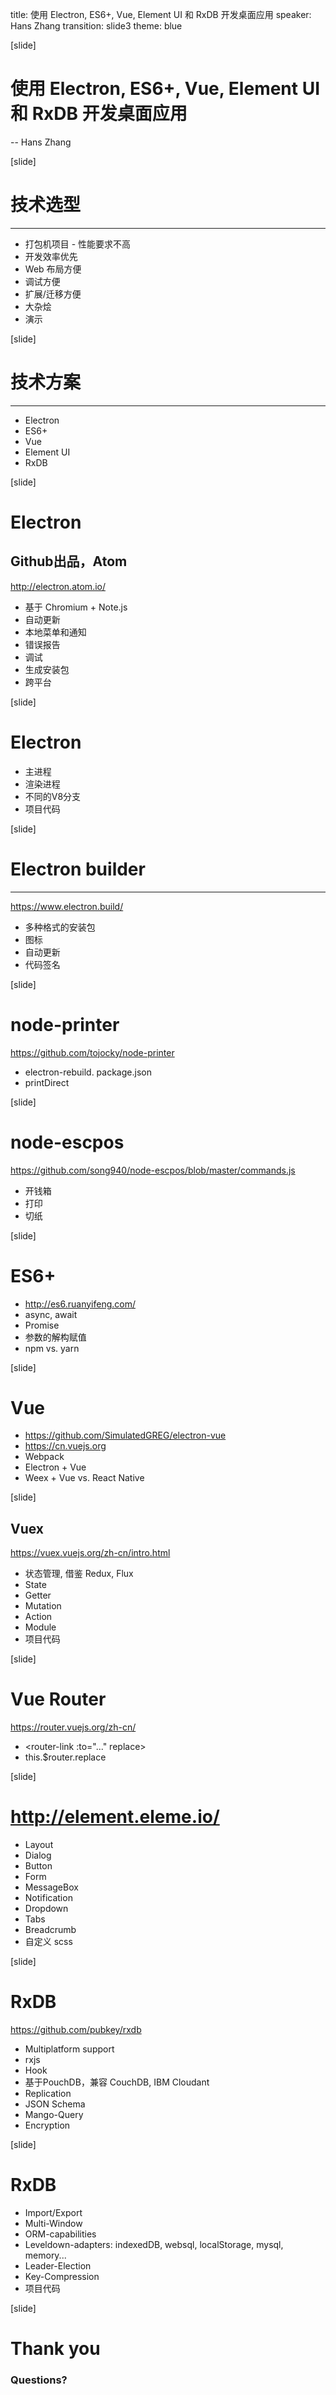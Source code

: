 title: 使用 Electron, ES6+, Vue, Element UI 和 RxDB 开发桌面应用
speaker: Hans Zhang
transition: slide3
theme: blue

[slide]
# 使用 Electron, ES6+, Vue, Element UI 和 RxDB 开发桌面应用
-- Hans Zhang

[slide]
# 技术选型
----
* 打包机项目 - 性能要求不高
* 开发效率优先
* Web 布局方便
* 调试方便
* 扩展/迁移方便
* 大杂烩
* 演示

[slide]
# 技术方案
---
* Electron
* ES6+
* Vue
* Element UI
* RxDB

[slide]

# Electron
## Github出品，Atom
http://electron.atom.io/
* 基于 Chromium + Note.js
* 自动更新
* 本地菜单和通知
* 错误报告
* 调试
* 生成安装包
* 跨平台

[slide]

# Electron
* 主进程
* 渲染进程
* 不同的V8分支
* 项目代码

[slide]
# Electron builder
----
https://www.electron.build/
* 多种格式的安装包
* 图标
* 自动更新
* 代码签名

[slide]
# node-printer
https://github.com/tojocky/node-printer
* electron-rebuild. package.json
* printDirect

[slide]
# node-escpos
https://github.com/song940/node-escpos/blob/master/commands.js
* 开钱箱
* 打印
* 切纸

[slide]
# ES6+
* http://es6.ruanyifeng.com/
* async, await
* Promise
* 参数的解构赋值
* npm vs. yarn

[slide]
# Vue
* https://github.com/SimulatedGREG/electron-vue
* https://cn.vuejs.org
* Webpack
* Electron + Vue
* Weex + Vue vs. React Native 

[slide]

## Vuex
https://vuex.vuejs.org/zh-cn/intro.html
* 状态管理, 借鉴 Redux, Flux
* State
* Getter
* Mutation
* Action
* Module
* 项目代码

[slide]
# Vue Router
https://router.vuejs.org/zh-cn/
* &lt;router-link :to="..." replace&gt;
* this.$router.replace

[slide]
# http://element.eleme.io/
* Layout
* Dialog
* Button
* Form
* MessageBox
* Notification
* Dropdown
* Tabs
* Breadcrumb
* 自定义 scss

[slide]
# RxDB
https://github.com/pubkey/rxdb
* Multiplatform support
* rxjs
* Hook
* 基于PouchDB，兼容 CouchDB, IBM Cloudant
* Replication
* JSON Schema
* Mango-Query
* Encryption

[slide]
# RxDB
* Import/Export
* Multi-Window
* ORM-capabilities
* Leveldown-adapters: indexedDB, websql, localStorage, mysql, memory... 
* Leader-Election
* Key-Compression
* 项目代码

[slide]
# Thank you
### Questions?